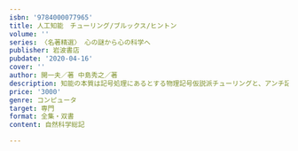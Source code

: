 ```yaml
---
isbn: '9784000077965'
title: 人工知能　チューリング/ブルックス/ヒントン
volume: ''
series: 〈名著精選〉 心の謎から心の科学へ
publisher: 岩波書店
pubdate: '2020-04-16'
cover: ''
author: 開一夫／著 中島秀之／著
description: 知能の本質は記号処理にあるとする物理記号仮説派チューリングと、アンチ記号派ブルックス、ラングトン、ヒントン。
price: '3000'
genre: コンピュータ
target: 専門
format: 全集・双書
content: 自然科学総記

---
```

